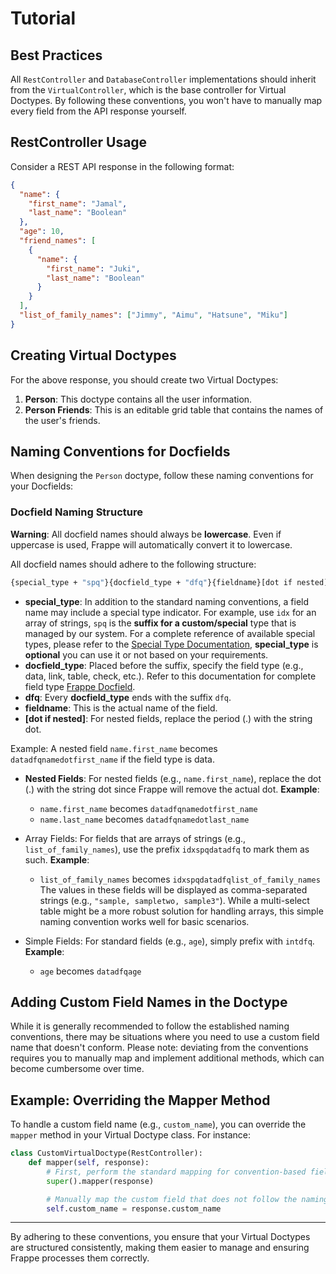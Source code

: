 # Tutorial

## Best Practices

All `RestController` and `DatabaseController` implementations should inherit from the `VirtualController`, which is the base controller for Virtual Doctypes. By following these conventions, you won't have to manually map every field from the API response yourself.

## RestController Usage

Consider a REST API response in the following format:

```json
{
  "name": {
    "first_name": "Jamal",
    "last_name": "Boolean"
  },
  "age": 10,
  "friend_names": [
    {
      "name": {
        "first_name": "Juki",
        "last_name": "Boolean"
      }
    }
  ],
  "list_of_family_names": ["Jimmy", "Aimu", "Hatsune", "Miku"]
}
```

## Creating Virtual Doctypes

For the above response, you should create two Virtual Doctypes:

1. **Person**: This doctype contains all the user information.
2. **Person Friends**: This is an editable grid table that contains the names of the user's friends.

## Naming Conventions for Docfields

When designing the `Person` doctype, follow these naming conventions for your Docfields:

### Docfield Naming Structure

**Warning**: All docfield names should always be **lowercase**. Even if uppercase is used, Frappe will automatically convert it to lowercase.

All docfield names should adhere to the following structure:

```bash
{special_type + "spq"}{docfield_type + "dfq"}{fieldname}[dot if nested]
```

- **special_type**: In addition to the standard naming conventions, a field name may include a special type indicator. For example, use `idx` for an array of strings, `spq` is the **suffix for a custom/special** type that is managed by our system. For a complete reference of available special types, please refer to the [Special Type Documentation](./docs/special-type.md), **special_type** is **optional** you can use it or not based on your requirements.
- **docfield_type**: Placed before the suffix, specify the field type (e.g., data, link, table, check, etc.). Refer to this documentation for complete field type [Frappe Docfield](https://docs.frappe.io/framework/user/en/basics/doctypes/docfield).
- **dfq**: Every **docfield_type** ends with the suffix `dfq`.
- **fieldname**: This is the actual name of the field.
- **[dot if nested]**: For nested fields, replace the period (.) with the string dot.

Example:
A nested field `name.first_name` becomes `datadfqnamedotfirst_name` if the field type is data.

- **Nested Fields**:
For nested fields (e.g., `name.first_name`), replace the dot (.) with the string dot since Frappe will remove the actual dot.
**Example**:

  - `name.first_name` becomes `datadfqnamedotfirst_name`
  - `name.last_name` becomes `datadfqnamedotlast_name`

- Array Fields:
For fields that are arrays of strings (e.g., `list_of_family_names`), use the prefix `idxspqdatadfq` to mark them as such.
**Example**:

  - `list_of_family_names` becomes `idxspqdatadfqlist_of_family_names`
The values in these fields will be displayed as comma-separated strings (e.g., `"sample, sampletwo, sample3"`).
While a multi-select table might be a more robust solution for handling arrays, this simple naming convention works well for basic scenarios.
- Simple Fields:
For standard fields (e.g., `age`), simply prefix with `intdfq`.
**Example**:

  - `age` becomes `datadfqage`

## Adding Custom Field Names in the Doctype

While it is generally recommended to follow the established naming conventions, there may be situations where you need to use a custom field name that doesn't conform. Please note: deviating from the conventions requires you to manually map and implement additional methods, which can become cumbersome over time.

## Example: Overriding the Mapper Method

To handle a custom field name (e.g., `custom_name`), you can override the `mapper` method in your Virtual Doctype class. For instance:

```python
class CustomVirtualDoctype(RestController):
    def mapper(self, response):
        # First, perform the standard mapping for convention-based fields.
        super().mapper(response)

        # Manually map the custom field that does not follow the naming conventions.
        self.custom_name = response.custom_name
```

---

By adhering to these conventions, you ensure that your Virtual Doctypes are structured consistently, making them easier to manage and ensuring Frappe processes them correctly.
